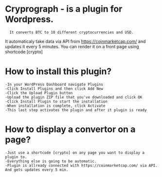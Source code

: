 # Cryprograph - is a plugin for Wordpress.
      It converts BTC to 10 different cryptocurrencies and USD.
It automaticaly take data via API from https://coinmarketcap.com/ and updates it every 5 minutes.
You can render it on a front page using shortcode [crypto]


# How to install this plugin?

    -In your WordPress Dashboard navigate Plugins
    -Click Install Plugins and then click Add New
    -Click the Upload Plugin button
    -Upload the plugin ZIP file that you've downloaded and click OK
    -Click Install Plugin to start the installation
    -When installation is complete, click Activate
    -This last step activates the plugin and after it plugin is ready

# How to display a convertor on a page?

    -Just use a shortcode [crypto] on any page you want to display a plugin to.
    -Everything else is going to be automatic.
    -Plugin is allready connected with https://coinmarketcap.com/ via API. And gets updates every 5 min.
